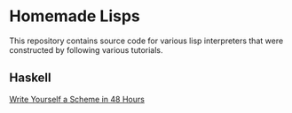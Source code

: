 # Homemade Lisps

This repository contains source code for various lisp interpreters that were
constructed by following various tutorials.

## Haskell

[Write Yourself a Scheme in 48
Hours](http://en.wikibooks.org/wiki/Write_Yourself_a_Scheme_in_48_Hours)
